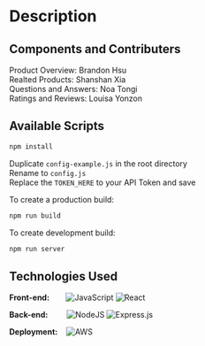 # Description




## Components and Contributers
Product Overview: Brandon Hsu\
Realted Products: Shanshan Xia\
Questions and Answers: Noa Tongi\
Ratings and Reviews: Louisa Yonzon



## Available Scripts
```sh
npm install
```


Duplicate `config-example.js` in the root directory\
Rename to `config.js`\
Replace the `TOKEN_HERE` to your API Token and save


To create a production build:

```sh
npm run build
```


To create development build:

```sh
npm run server
```



## Technologies Used

**Front-end:** &emsp;&nbsp;&nbsp;
  ![JavaScript](https://img.shields.io/badge/javascript-%23323330.svg?style=for-the-badge&logo=javascript&logoColor=%23F7DF1E)
  ![React](https://img.shields.io/badge/react-%2320232a.svg?style=for-the-badge&logo=react&logoColor=%2361DAFB)

**Back-end:** &emsp;&nbsp; &nbsp;
  ![NodeJS](https://img.shields.io/badge/node.js-6DA55F?style=for-the-badge&logo=node.js&logoColor=white)
  ![Express.js](https://img.shields.io/badge/express.js-%23404d59.svg?style=for-the-badge&logo=express&logoColor=%2361DAFB)

  **Deployment:** &nbsp;&nbsp;
  ![AWS](https://img.shields.io/badge/AWS-%23FF9900.svg?style=for-the-badge&logo=amazon-aws&logoColor=white)
